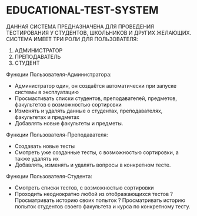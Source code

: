 # EDUCATIONAL-TEST-SYSTEM
ДАННАЯ СИСТЕМА ПРЕДНАЗНАЧЕНА ДЛЯ ПРОВЕДЕНИЯ ТЕСТИРОВАНИЯ У СТУДЕНТОВ, ШКОЛЬНИКОВ И ДРУГИХ ЖЕЛАЮЩИХ.
СИСТЕМА ИМЕЕТ ТРИ РОЛИ ДЛЯ ПОЛЬЗОВАТЕЛЯ:
1) АДМИНИСТРАТОР
2) ПРЕПОДАВАТЕЛЬ
3) СТУДЕНТ

Функции Пользователя-Администратора:
- Администратор один, он создаётся автоматически при запуске системы в эксплуатацию
- Просмастивать списки студентов, преподавателей, предметов, факультетов с возможностью сортировки
- Изменять и удалять данные о студентах, преподавателях, факультетах и предметах
- Добавлять новые факультеты и предметы.


Функции Пользователя-Преподавателя:
- Создавать новые тесты
- Смотреть уже созданные тесты, с возможностью сортировки, а также удалять их
- Добавлять, изменять и удалять вопросы в конкретном тесте.

Функции Пользователя-Студента:
- Смотреть списки тестов, с возможностью сортировки
- Проходить неоднократно любой из отображающихся тестов
? Просматривать историю своих попыток
? Просматривать историю попыток студентов своего факультета и курса по конкретному тесту.

